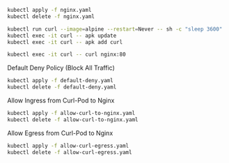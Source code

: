 




```bash
kubectl apply -f nginx.yaml
kubectl delete -f nginx.yaml
```

```bash
kubectl run curl --image=alpine --restart=Never -- sh -c "sleep 3600"
kubectl exec -it curl -- apk update
kubectl exec -it curl -- apk add curl
```

```bash
kubectl exec -it curl -- curl nginx:80
```

Default Deny Policy (Block All Traffic)
```bash
kubectl apply -f default-deny.yaml
kubectl delete -f default-deny.yaml
```


Allow Ingress from Curl-Pod to Nginx
```bash
kubectl apply -f allow-curl-to-nginx.yaml
kubectl delete -f allow-curl-to-nginx.yaml
```

 Allow Egress from Curl-Pod to Nginx
```bash
kubectl apply -f allow-curl-egress.yaml
kubectl delete -f allow-curl-egress.yaml
```
